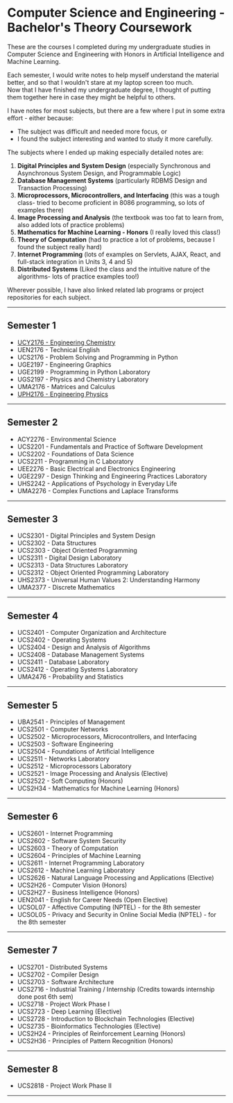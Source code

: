# Computer Science and Engineering - Bachelor's Theory Coursework

These are the courses I completed during my undergraduate studies in Computer Science and Engineering with Honors in Artificial Intelligence and Machine Learning. 

Each semester, I would write notes to help myself understand the material better, and so that I wouldn't stare at my laptop screen too much.  
Now that I have finished my undergraduate degree, I thought of putting them together here in case they might be helpful to others.  

I have notes for most subjects, but there are a few where I put in some extra effort - either because:  
- The subject was difficult and needed more focus, or  
- I found the subject interesting and wanted to study it more carefully.

The subjects where I ended up making especially detailed notes are:

1. **Digital Principles and System Design** (especially Synchronous and Asynchronous System Design, and Programmable Logic)
2. **Database Management Systems** (particularly RDBMS Design and Transaction Processing)
3. **Microprocessors, Microcontrollers, and Interfacing** (this was a tough class- tried to become proficient in 8086 programming, so lots of examples there)
4. **Image Processing and Analysis** (the textbook was too fat to learn from, also added lots of practice problems)
5. **Mathematics for Machine Learning - Honors**  (I really loved this class!)
6. **Theory of Computation** (had to practice a lot of problems, because I found the subject really hard)
7. **Internet Programming** (lots of examples on Servlets, AJAX, React, and full-stack integration in Units 3, 4 and 5)
8. **Distributed Systems** (Liked the class and the intuitive nature of the algorithms- lots of practice examples too!)

Wherever possible, I have also linked related lab programs or project repositories for each subject.

---


## Semester 1

- [UCY2176 - Engineering Chemistry](https://github.com/pooja-premnath/Computer-Science-and-Engineering-Bachelors-Theory-Coursework/tree/main/Semester%201/UCY2176%20Engineering%20Chemistry)  
- UEN2176 - Technical English  
- UCS2176 - Problem Solving and Programming in Python  
- UGE2197 - Engineering Graphics  
- UGE2199 - Programming in Python Laboratory  
- UGS2197 - Physics and Chemistry Laboratory  
- UMA2176 - Matrices and Calculus  
- [UPH2176 - Engineering Physics](https://github.com/pooja-premnath/Computer-Science-and-Engineering-Bachelors-Theory-Coursework/tree/main/Semester%201/UPH2176%20Engineering%20Physics)

---

## Semester 2

- ACY2276 - Environmental Science  
- UCS2201 - Fundamentals and Practice of Software Development  
- UCS2202 - Foundations of Data Science  
- UCS2211 - Programming in C Laboratory  
- UEE2276 - Basic Electrical and Electronics Engineering  
- UGE2297 - Design Thinking and Engineering Practices Laboratory  
- UHS2242 - Applications of Psychology in Everyday Life  
- UMA2276 - Complex Functions and Laplace Transforms  

---

## Semester 3

- UCS2301 - Digital Principles and System Design  
- UCS2302 - Data Structures  
- UCS2303 - Object Oriented Programming  
- UCS2311 - Digital Design Laboratory  
- UCS2313 - Data Structures Laboratory  
- UCS2312 - Object Oriented Programming Laboratory  
- UHS2373 - Universal Human Values 2: Understanding Harmony  
- UMA2377 - Discrete Mathematics  

---

## Semester 4

- UCS2401 - Computer Organization and Architecture  
- UCS2402 - Operating Systems  
- UCS2404 - Design and Analysis of Algorithms  
- UCS2408 - Database Management Systems  
- UCS2411 - Database Laboratory  
- UCS2412 - Operating Systems Laboratory  
- UMA2476 - Probability and Statistics  

---

## Semester 5

- UBA2541 - Principles of Management  
- UCS2501 - Computer Networks  
- UCS2502 - Microprocessors, Microcontrollers, and Interfacing  
- UCS2503 - Software Engineering  
- UCS2504 - Foundations of Artificial Intelligence  
- UCS2511 - Networks Laboratory  
- UCS2512 - Microprocessors Laboratory  
- UCS2521 - Image Processing and Analysis (Elective)
- UCS2522 - Soft Computing  (Honors)
- UCS2H34 - Mathematics for Machine Learning  (Honors)

---

## Semester 6

- UCS2601 - Internet Programming  
- UCS2602 - Software System Security  
- UCS2603 - Theory of Computation  
- UCS2604 - Principles of Machine Learning  
- UCS2611 - Internet Programming Laboratory  
- UCS2612 - Machine Learning Laboratory  
- UCS2626 - Natural Language Processing and Applications  (Elective)
- UCS2H26 - Computer Vision  (Honors)
- UCS2H27 - Business Intelligence  (Honors)
- UEN2041 - English for Career Needs  (Open Elective)
- UCSOL07 - Affective Computing (NPTEL) - for the 8th semester
- UCSOL05 - Privacy and Security in Online Social Media (NPTEL) - for the 8th semester
  

---

## Semester 7

- UCS2701 - Distributed Systems  
- UCS2702 - Compiler Design  
- UCS2703 - Software Architecture  
- UCS2716 - Industrial Training / Internship  (Credits towards internship done post 6th sem)
- UCS2718 - Project Work Phase I  
- UCS2723 - Deep Learning  (Elective)
- UCS2728 - Introduction to Blockchain Technologies  (Elective)
- UCS2735 - Bioinformatics Technologies  (Elective)
- UCS2H24 - Principles of Reinforcement Learning  (Honors)
- UCS2H36 - Principles of Pattern Recognition  (Honors)


---

## Semester 8

- UCS2818 - Project Work Phase II  

---
